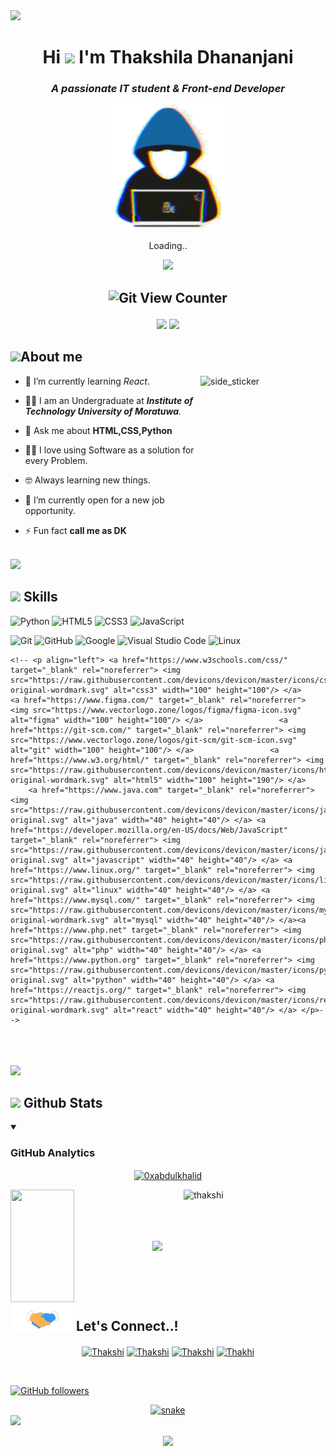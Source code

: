 
<img src="https://user-images.githubusercontent.com/73097560/115834477-dbab4500-a447-11eb-908a-139a6edaec5c.gif">
<h1 align="center" >  <b>Hi <img src="https://media.giphy.com/media/hvRJCLFzcasrR4ia7z/giphy.gif" width="35"> I'm Thakshila Dhananjani</b>
</h1>

<i><h3 align="center">A passionate IT student & Front-end Developer</h3></i>

<div align=center>
        <img src = "https://github.com/0xAbdulKhalid/0xAbdulKhalid/raw/main/assets/mdImages/about_me.gif" width = 200px><!--
        <img src="https://raw.githubusercontent.com/AhmedFathyDev/AhmedFathyDev/main/GitHub.gif" alt="GitHub Octocat Logo" height="150">-->
        <p>Loading..</p>
    </div>

<p align="center">
  <a href="https://github.com/DenverCoder1/readme-typing-svg"><img src="https://readme-typing-svg.herokuapp.com?font=Time+New+Roman&color=cyan&size=25&center=true&vCenter=true&width=600&height=100&lines=Welcome+To+My+Github+Profile..&hearts;++;Front-End+Developer;Information+Technology+Student;Love+to+learn+new+stuffs..<3"></a>
</p>



## <p align="center"> <img src="https://media.giphy.com/media/W5eoZHPpUx9sapR0eu/giphy.gif" width="50px" alt="Git"/> View Counter</p>
<p align="center"><img src="https://profile-counter.glitch.me/ThakshilaDhnanjni/count.svg">



<img src="https://user-images.githubusercontent.com/73097560/115834477-dbab4500-a447-11eb-908a-139a6edaec5c.gif">

 ## <picture> <img src="https://image.myanimelist.net/ui/0YNGMBN7CXMEk-P9BspU4WlXmBe_SGHSnNvwDnnlOFXgoK141ZQMZGqHOwW4COUaA-H7pn7b82XhWJ6H9RN-JR2r3Ga0y_Dm6qoNuOy4HQ_5pyojYSBxN_X8qJc9uVFAVlTXjzR6-iPXyJGc-YQoGztwdaIpDG-mFRbYMwZlW_Q" height="65" /></picture>About me
 <img align="right" width=200px height=200px alt="side_sticker" src="https://media.giphy.com/media/TEnXkcsHrP4YedChhA/giphy.gif" />

- 🌱 I’m currently learning <i> React</i>.

- :student: I am an Undergraduate at <i> **Institute of Technology University of Moratuwa**.</i>

- 💬 Ask me about **HTML,CSS,Python**

- :technologist: I love using Software as a solution for every Problem.

- :nerd_face: Always learning new things.
 
- :thinking: I’m currently open for a new job opportunity.

- ⚡ Fun fact **call me as DK**

<br>
<img src="https://user-images.githubusercontent.com/73097560/115834477-dbab4500-a447-11eb-908a-139a6edaec5c.gif">

## <img src="https://media2.giphy.com/media/QssGEmpkyEOhBCb7e1/giphy.gif?cid=ecf05e47a0n3gi1bfqntqmob8g9aid1oyj2wr3ds3mg700bl&rid=giphy.gif" width ="35"><b> Skills</b>



![Python](https://img.shields.io/badge/Python%20-%2314354C.svg?style=for-the-badge&logo=python&logoColor=white)
   ![HTML5](https://img.shields.io/badge/HTML5%20-%23E34F26.svg?style=for-the-badge&logo=html5&logoColor=white)
   ![CSS3](https://img.shields.io/badge/CSS%20-%231572B6.svg?style=for-the-badge&logo=css3&logoColor=white)
   ![JavaScript](https://img.shields.io/badge/JavaScript%20-%23F7DF1E.svg?style=for-the-badge&logo=javascript&logoColor=black)
   
![Git](https://img.shields.io/badge/git-%23F05033.svg?style=for-the-badge&logo=git&logoColor=white)
    ![GitHub](https://img.shields.io/badge/github-%23121011.svg?style=for-the-badge&logo=github&logoColor=white)
    ![Google](https://img.shields.io/badge/google-%234285F4.svg?style=for-the-badge&logo=google&logoColor=white)
    ![Visual Studio Code](https://img.shields.io/badge/Visual%20Studio%20Code-0078d7.svg?style=for-the-badge&logo=visual-studio-code&logoColor=white)
    ![Linux](https://img.shields.io/badge/Linux-FCC624?style=for-the-badge&logo=linux&logoColor=black) 
    
    <!-- <p align="left"> <a href="https://www.w3schools.com/css/" target="_blank" rel="noreferrer"> <img src="https://raw.githubusercontent.com/devicons/devicon/master/icons/css3/css3-original-wordmark.svg" alt="css3" width="100" height="100"/> </a>           <a href="https://www.figma.com/" target="_blank" rel="noreferrer"> <img src="https://www.vectorlogo.zone/logos/figma/figma-icon.svg" alt="figma" width="100" height="100"/> </a>                 <a href="https://git-scm.com/" target="_blank" rel="noreferrer"> <img src="https://www.vectorlogo.zone/logos/git-scm/git-scm-icon.svg" alt="git" width="100" height="100"/> </a>                 <a href="https://www.w3.org/html/" target="_blank" rel="noreferrer"> <img src="https://raw.githubusercontent.com/devicons/devicon/master/icons/html5/html5-original-wordmark.svg" alt="html5" width="100" height="190"/> </a>
        <a href="https://www.java.com" target="_blank" rel="noreferrer"> <img src="https://raw.githubusercontent.com/devicons/devicon/master/icons/java/java-original.svg" alt="java" width="40" height="40"/> </a> <a href="https://developer.mozilla.org/en-US/docs/Web/JavaScript" target="_blank" rel="noreferrer"> <img src="https://raw.githubusercontent.com/devicons/devicon/master/icons/javascript/javascript-original.svg" alt="javascript" width="40" height="40"/> </a> <a href="https://www.linux.org/" target="_blank" rel="noreferrer"> <img src="https://raw.githubusercontent.com/devicons/devicon/master/icons/linux/linux-original.svg" alt="linux" width="40" height="40"/> </a> <a href="https://www.mysql.com/" target="_blank" rel="noreferrer"> <img src="https://raw.githubusercontent.com/devicons/devicon/master/icons/mysql/mysql-original-wordmark.svg" alt="mysql" width="40" height="40"/> </a><a href="https://www.php.net" target="_blank" rel="noreferrer"> <img src="https://raw.githubusercontent.com/devicons/devicon/master/icons/php/php-original.svg" alt="php" width="40" height="40"/> </a> <a href="https://www.python.org" target="_blank" rel="noreferrer"> <img src="https://raw.githubusercontent.com/devicons/devicon/master/icons/python/python-original.svg" alt="python" width="40" height="40"/> </a> <a href="https://reactjs.org/" target="_blank" rel="noreferrer"> <img src="https://raw.githubusercontent.com/devicons/devicon/master/icons/react/react-original-wordmark.svg" alt="react" width="40" height="40"/> </a> </p>-->
<br><br><br>
<img src="https://user-images.githubusercontent.com/73097560/115834477-dbab4500-a447-11eb-908a-139a6edaec5c.gif">

## <img src="https://media.giphy.com/media/iY8CRBdQXODJSCERIr/giphy.gif" width="35"><b> Github Stats </b>



<details open>
  <summary><h3>GitHub Analytics</h3></summary>

<p align="center">
        
<a href="https://github.com/ThakshilaDhnanjani">


<img  align="center" src="https://github-readme-stats.vercel.app/api/top-langs?username=ThakshilaDhnanjani&show_icons=true&locale=en&layout=compact&line_height=20&title_color=7A7ADB&icon_color=2234AE&text_color=D3D3D3&bg_color=0,000000,130F40" width="375"  alt="0xabdulkhalid"/>
        
  <img align="left" height="180em" width="45%" src="https://github-readme-stats-eight-theta.vercel.app/api?username=ThakshilaDhnanjani&show_icons=true&theme=algolia&include_all_commits=true&count_private=true"/><img align="right" height="180rem" width="45%" src="https://github-readme-streak-stats.herokuapp.com/?user=ThakshilaDhnanjani&theme=algolia&date_format=M%20j%5B%2C%20Y%5D" alt="thakshi" />

<br><br><br>

</a>
</p>
</details>    




<br>
<img src="https://user-images.githubusercontent.com/73097560/115834477-dbab4500-a447-11eb-908a-139a6edaec5c.gif">

## <img src="https://github.com/0xAbdulKhalid/0xAbdulKhalid/raw/main/assets/mdImages/handshake.gif" width ="100"><b> Let's Connect..!</b>
<p align="center">
  <a href="https://www.linkedin.com/in/thakshila-dhananjani-22a7aa28b/" target="blank"><img align="center"
      src="https://raw.githubusercontent.com/rahuldkjain/github-profile-readme-generator/master/src/images/icons/Social/linked-in-alt.svg"
      alt="Thakshi" height="60" width="125" /></a>
  <a href="https://www.facebook.com/profile.php?id=100091126674782" target="blank"><img align="center"
      src="https://raw.githubusercontent.com/rahuldkjain/github-profile-readme-generator/master/src/images/icons/Social/facebook.svg"
      alt="Thakshi" height="60" width="125" /></a>
  <a href="" target="blank"><img align="center"
      src="https://raw.githubusercontent.com/rahuldkjain/github-profile-readme-generator/master/src/images/icons/Social/instagram.svg"
      alt="Thakshi" height="60" width="125" /></a>
  <a href="https://www.hackerrank.com/profile/tdhananjani2000" target="blank"><img align="center"
      src="https://raw.githubusercontent.com/rahuldkjain/github-profile-readme-generator/master/src/images/icons/Social/hackerrank.svg"
      alt="Thakhi" height="60" width="150" /></a>
</p>

<br>

<p align="center">
        
 [![GitHub followers](https://img.shields.io/github/followers/ThakshilaDhnanjani.svg?style=social&label=Followers)](https://github.com/ThakshilaDhnanjani?tab=followers)</p>

<div align="center">
  <a href="https://github.com/ThakshilaDhnanjani">
  <img  src="https://github.com/ThakshilaDhnanjani/blob/main/resources/img/grid-snake.svg"
       alt="snake" /></a>
</div>



<img src="https://user-images.githubusercontent.com/73097560/115834477-dbab4500-a447-11eb-908a-139a6edaec5c.gif">

<p align="center"> <img src="https://media.giphy.com/media/jpVnC65DmYeyRL4LHS/giphy.gif" width="50%"></p>
      
